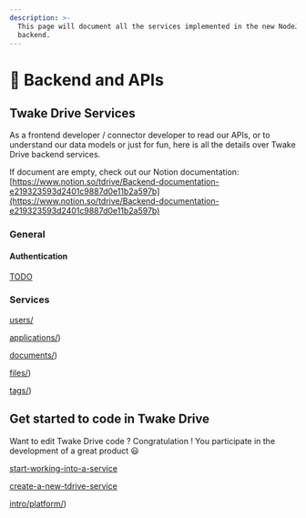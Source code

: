 ```yaml
---
description: >-
  This page will document all the services implemented in the new NodeJS
  backend. 
---
```


# 🧱 Backend and APIs

## Twake Drive Services

As a frontend developer / connector developer to read our APIs, or to understand our data models or just for fun, here is all the details over Twake Drive backend services.

If document are empty, check out our Notion documentation: [https://www.notion.so/tdrive/Backend-documentation-e219323593d2401c9887d0e11b2a597b](https://www.notion.so/tdrive/Backend-documentation-e219323593d2401c9887d0e11b2a597b)

### General

#### Authentication
[TODO](https://github.com/linagora/twake-drive/issues/544)

### Services

[users/](users/README.md)

[applications/](applications/README.md))

[documents/](documents/README.md))

[files/](files/README.md))

[tags/](tags/README.md))


## Get started to code in Twake Drive

Want to edit Twake Drive code ? Congratulation ! You participate in the development of a great product 😃

[start-working-into-a-service](intro/start-working-into-a-service.md)

[create-a-new-tdrive-service](intro/create-a-new-twake-service.md)

[intro/platform/](intro/platform/README.md))
